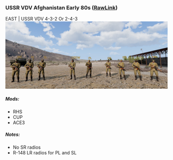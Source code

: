 ### USSR VDV Afghanistan Early 80s  ([RawLink](https://raw.githubusercontent.com/reptiloids/Gear_Kits_Collection/master/West/UK%20BAF%20DPM%204-4/Kit%20BAF%20DPM%204-4.sqf))
EAST | USSR VDV 4-3-2 Or 2-4-3
<br />
<img src="https://github.com/rempopo/Gear_Kits_Collection/blob/Soviet-forces/East/USSR%20VDV%20Afghanistan%20Early%2080s/overview.jpg" />

##### Mods:
- RHS
- CUP
- ACE3

##### Notes:
- No SR radios
- R-148 LR radios for PL and SL
